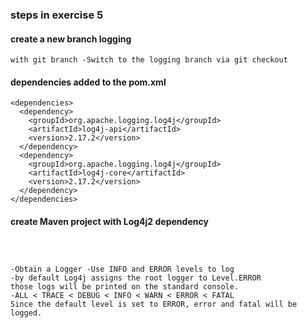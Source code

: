 ### steps in exercise 5
#### create a new branch logging
```
with git branch -Switch to the logging branch via git checkout
```
#### dependencies added to the pom.xml
```
<dependencies>
  <dependency>
    <groupId>org.apache.logging.log4j</groupId>
    <artifactId>log4j-api</artifactId>
    <version>2.17.2</version>
  </dependency>
  <dependency>
    <groupId>org.apache.logging.log4j</groupId>
    <artifactId>log4j-core</artifactId>
    <version>2.17.2</version>
  </dependency>
</dependencies>

```
#### create Maven project with Log4j2 dependency
```
 


-Obtain a Logger -Use INFO and ERROR levels to log 
-by default Log4j assigns the root logger to Level.ERROR
those logs will be printed on the standard console.
-ALL < TRACE < DEBUG < INFO < WARN < ERROR < FATAL 
Since the default level is set to ERROR, error and fatal will be logged.
```